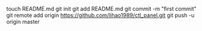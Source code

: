 touch README.md
git init
git add README.md
git commit -m "first commit"
git remote add origin https://github.com/lihao1989/ctl_panel.git
git push -u origin master
